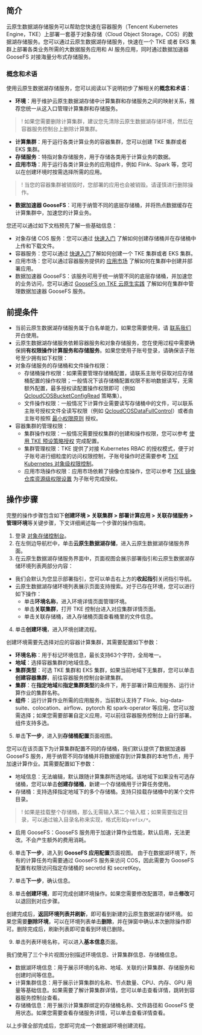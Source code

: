 ## 简介

云原生数据湖存储服务可以帮助您快速在容器服务（Tencent Kubernetes Engine，TKE）上部署一套基于对象存储（Cloud Object Storage，COS）的数据湖存储服务。您可以通过云原生数据湖存储服务，快速在一个 TKE 或者 EKS 集群上部署各类业务所需的大数据服务应用和 AI 服务应用，同时通过数据加速器 GooseFS 对接海量分布式存储服务。


### 概念和术语

使用云原生数据湖存储服务，您可以阅读以下说明初步了解相关的**概念和术语**：
- **环境**：用于维护云原生数据湖存储中计算集群和存储服务之间的映射关系，推荐您统一从这入口管理计算集群和存储服务。
>! 如果您需要删除计算集群，建议您先清除云原生数据湖存储环境，然后在容器服务控制台上删除计算集群。
>
- **计算集群**：用于运行各类计算业务的容器集群，您可以创建 TKE 集群或者 EKS 集群。
- **存储服务**：特指对象存储服务，用于存储各类用于计算业务的数据。
- **应用市场**：用于运行各类计算业务的应用组件，例如 Flink、Spark 等，您可以在创建环境时按需选择所需的应用。
>! 当您的容器集群被销毁时，您部署的应用也会被销毁。请谨慎进行删除操作。
>
- **数据加速器 GooseFS**：可用于纳管不同的底层存储桶，并将热点数据缓存在计算集群中，加速您的计算业务。

您还可以通过如下文档预先了解一些基础信息：
- 对象存储 COS 服务：您可以通过 [快速入门](https://intl.cloud.tencent.com/document/product/436/32955) 了解如何创建存储桶并在存储桶中上传和下载文件。
- 容器服务：您可以通过 [快速入门](https://intl.cloud.tencent.com/document/product/457/40029)了解如何创建一个 TKE 集群或者 EKS 集群。
- 应用市场：您可以通过容器服务提供的 [应用市场](https://intl.cloud.tencent.com/document/product/457/37706) 了解如何在集群中创建并部署应用。
- 数据加速器 GooseFS：该服务可用于统一纳管不同的底层存储桶，并加速您的业务访问，您可以通过 [GooseFS on TKE 云原生实践](https://www.tencentcloud.com/document/product/436/42228) 了解如何在集群中管理数据加速器 GooseFS 服务。


## 前提条件

- 当前云原生数据湖存储服务属于白名单能力，如果您需要使用，请 [联系我们](https://intl.cloud.tencent.com/contact-sales) 开白使用。
- 云原生数据湖存储服务依赖容器服务和对象存储服务，您在使用过程中需要确保拥**有权限操作计算服务和存储服务**。如果您使用子账号登录，请确保该子账号至少拥有如下权限：
 - 对象存储服务的存储桶和文件操作权限：
    - 存储桶操作权限：如果需要管理存储桶配置，请联系主账号获取对应存储桶配置的操作权限；一般情况下该存储桶配置权限不影响数据读写，无需额外配置，最多授权读配置操作权限即可（例如 [QcloudCOSBucketConfigRead]( https://console.cloud.tencent.com/cam/policy/detail/5295084&QcloudCOSBucketConfigRead&2) 策略集）。
    - 文件操作权限：一般情况下计算作业需要读写存储桶中的文件，可以联系主账号授权文件全读写权限（例如 [QcloudCOSDataFullControl]( https://console.cloud.tencent.com/cam/policy/detail/5294998&QcloudCOSDataFullControl&2)）或者由主账号按照 [最小权限原则](https://intl.cloud.tencent.com/document/product/436/32972) 授权。
 - 容器集群的管理权限：
    - 集群操作权限：一般情况需要授权集群的创建和操作权限，您可以参考 [使用 TKE 预设策略授权](https://intl.cloud.tencent.com/document/product/457/37363) 完成配置。
    - 集群管理权限：TKE 提供了对接 Kubernetes RBAC 的授权模式，便于对子账号进行细粒度的访问权限控制，子账号操作时还需要参考 [TKE Kubernetes 对象级权限控制](https://www.tencentcloud.com/document/product/457/37365)。
    - 应用市场操作权限：应用市场依赖了镜像仓库操作，您可以参考 [TKE 镜像仓库资源级权限设置](https://intl.cloud.tencent.com/document/product/457/11527) 为子账号完成授权。


## 操作步骤

完整的操作步骤包含如下**创建环境 > 关联集群 > 部署计算应用 > 关联存储服务 > 管理环境**等关键步骤，下文详细阐述每一个步骤的操作指南。

1.  登录 [对象存储控制台](https://console.cloud.tencent.com/cos)。
2.  在左侧边导航栏中，单击**云原生数据湖存储**，进入云原生数据湖存储服务界面。
3.  在云原生数据湖存储服务界面中，页面视图会展示部署指引和云原生数据湖存储环境列表两部分内容：

 - 我们会默认为您显示部署指引，您可以单击右上方的**收起指引**关闭指引导航。
 - 云原生数据湖存储环境列表展示页面支持搜索。对于已存在环境，您可以进行如下操作：
     - 单击**环境名称**，进入环境详情页面管理环境。
     - 单击**关联集群**，打开 TKE 控制台进入对应集群详情页面。
     - 单击关联存储桶，进入存储桶页面查看桶里的文件信息。
4.  单击**创建环境**，进入环境创建流程。

创建环境需要先选择对应的容器计算集群，其需要配置如下参数：
 - **环境名称**：用于标记环境信息，最长支持63个字符，全局唯一。
 - **地域**：选择容器集群的地域信息。
 - **集群类型**：可选 TKE 集群和 EKS 集群，如果当前地域下无集群，您可以单击**创建容器集群**，前往容器服务控制台新建集群。
 - **集群**：在**指定地域**和**指定集群类型**的条件下，用于部署计算应用服务、运行计算作业的集群名称。
 - **组件**：运行计算作业所需的应用服务，当前默认支持了 Flink、big-data-suite、colocation、airflow、pytorch 和 spark-operator 等应用，您可以按需选择；如果您需要部署自定义应用，可以前往容器服务控制台上自行部署。组件支持多选。
5.  单击**下一步**，进入到**存储桶配置**页面视图。

您可以在该页面下为计算集群配置不同的存储桶，我们默认提供了数据加速器 GooseFS 服务，用于纳管不同存储桶并将数据缓存到计算集群的本地节点，用于加速计算作业。其需要配置如下参数：
 - 地域信息：无法编辑，默认跟随计算集群所选地域。该地域下如果没有可选存储桶，您可以单击**创建存储桶**，新建一个存储桶用于计算任务使用。
 - 存储桶：支持选择指定地域下的多个存储桶。支持只挂载存储桶中的某个文件目录。
>! 如果是挂载整个存储桶，那么无需输入第二个输入框；如果需要指定目录，可以通过输入目录名称来实现，格式形如`prefix/*`。
>
 - 启用 GooseFS：GooseFS 服务用于加速计算作业性能，默认启用，无法更改。不会产生额外的费用消耗。
6.  单击**下一步**，进入到 **GooseFS 应用配置**页面视图。
由于在数据湖环境下，所有的计算任务均需要通过 GooseFS 服务来访问 COS，因此需要为 GooseFS 配置有权限访问指定存储桶的 secretId 和 secretKey。

7.  单击**下一步**，确认信息。
8.  单击**创建环境**，即可完成创建环境操作。如果您需要修改配置项，单击**修改**可以退回到对应步骤。

创建完成后，**返回环境列表并刷新**，即可看到新建的云原生数据湖存储环境。
如果您需要**删除环境**，可以在环境列表单击**删除**，并在弹窗中确认本次删除操作即可。删除完成后，刷新列表即可查看到环境已删除。

9. 单击列表环境名称，可以进入**基本信息**页面。

我们使用了三个卡片视图分别描述环境信息、计算集群信息、存储桶信息。
 - 数据湖环境信息：用于展示环境的名称、地域、关联的计算集群、存储服务和创建时间等信息。
 - 计算集群信息：用于展示计算集群的名称、节点数量、CPU、内存、GPU 用量等基础信息。如果需要了解计算集群详情，您可以单击查看详情，跳转到容器服务控制台查看。
 - 存储桶信息：用于展示计算集群绑定的存储桶名称、文件路径和 GooseFS 使用状态。如果您需要查看存储服务详情，可以单击查看详情查看。

以上步骤全部完成后，您即可完成一个数据湖环境创建流程。


